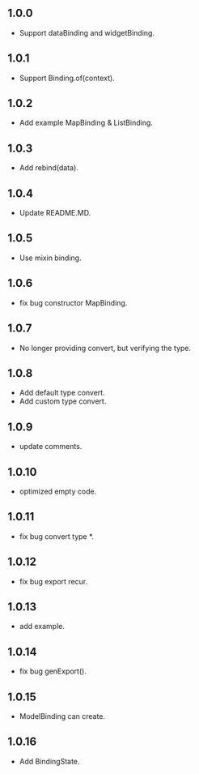 ## 1.0.0
- Support dataBinding and widgetBinding.

## 1.0.1
- Support Binding.of(context).

## 1.0.2
- Add example MapBinding & ListBinding.

## 1.0.3
- Add rebind(data).

## 1.0.4
- Update README.MD.

## 1.0.5
- Use mixin binding.

## 1.0.6
- fix bug constructor MapBinding.

## 1.0.7
- No longer providing convert, but verifying the type.

## 1.0.8
- Add default type convert.
- Add custom type convert.

## 1.0.9
- update comments.

## 1.0.10
- optimized empty code.

## 1.0.11
- fix bug convert type *.

## 1.0.12
- fix bug export recur.

## 1.0.13
- add example.

## 1.0.14
- fix bug genExport().

## 1.0.15
- ModelBinding can create.

## 1.0.16
- Add BindingState.
